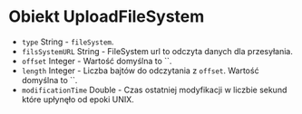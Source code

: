 # Obiekt UploadFileSystem

* `type` String - `fileSystem`.
* `filsSystemURL` String - FileSystem url to odczyta danych dla przesyłania.
* `offset` Integer - Wartość domyślna to ``.
* `length` Integer - Liczba bajtów do odczytania z `offset`. Wartość domyślna to ``.
* `modificationTime` Double - Czas ostatniej modyfikacji w liczbie sekund które upłynęło od epoki UNIX.